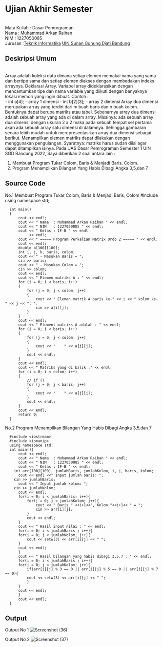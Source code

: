 # Ujian Akhir Semester 
<br>Mata Kuliah  : Dasar Pemrograman
<br>Nama  : Muhammad Arkan Raihan
<br>NIM		:	1227050085
<br>Jurusan		:[Teknik Informatika](http://if.uinsgd.ac.id/) [UIN Sunan Gunung Djati Bandung](https://uinsgd.ac.id/) 

## Deskripsi Umum
<br>	Array adalah koleksi data dimana setiap elemen memakai nama yang sama dan bertipe sama dan setiap elemen diakses dengan membedakan indeks arraynya.
Deklarasi Array. Variabel array dideklarasikan dengan mencantumkan tipe dan nama variable yang diikuti dengan banyaknya lokasi memori yang ingin dibuat. 
Contoh :  
	- int a[4];		    - array 1 dimensi
	- int b[2][3];		- array 2 dimensi
	Array dua dimensi merupakan array yang terdiri dari m buah baris dan n buah kolom.
Bentuknya dapat berupa matriks atau tabel. Sebenarnya array dua dimensi adalah sebuah array yang ada di dalam array.
Misalnya: ada sebuah array dua dimensi dengan ukuran 2 x 2 maka pada sebuah tempat sel pertama akan ada sebuah array satu dimensi di dalamnya.
  Sehingga gambaran secara lebih mudah untuk merepresentasikan array dua dimensi sebagai berikut.
Menampilkan elemen matriks dapat dilakukan dengan menggunakan pengulangan.
Syaratnya: matriks harus sudah diisi agar dapat ditampilkan isinya.
  Pada UAS Dasar Pemrograman Semester 1 UIN SGD Bandung 2022, Saya diberikan 2 soal antara lain :
1. Membuat Program Tukar Colom, Baris & Menjadi Baris, Colom.
2. Program Menampilkan Bilangan Yang Habis Dibagi Angka 3,5,dan 7.

## Source Code
No.1 Membuat Program Tukar Colom, Baris & Menjadi Baris, Colom
      #include <iostream>
      using namespace std;

      int main()
      {
          cout << endl;
          cout << " Nama  : Muhammad Arkan Raihan " << endl;
          cout << " NIM   : 1227050085 " << endl;
          cout << " Kelas : IF-B " << endl
               << endl;
          cout << " ===== Program Perkalian Matrix Ordo 2 ===== " << endl;
          cout << endl;
          double a[100][100];
          int i, j, k, baris, colom;
          cout << " - Masukan Baris = ";
          cin >> baris;
          cout << " - Masukan Colom = ";
          cin >> colom;
          cout << endl;
          cout << " Elemen matriks A : " << endl;
          for (i = 0; i < baris; i++)
          {
              for (j = 0; j < colom; j++)
              {
                  cout << " Elemen matrik A baris ke-" << i << " kolom ke-" << j << ": ";
                  cin >> a[i][j];
              }
          }
          cout << endl;
          cout << " Element matriks A adalah : " << endl;
          for (i = 0; i < baris; i++)
          {
              for (j = 0; j < colom; j++)
              {
                  cout << "    " << a[i][j];
              }
              cout << endl;
          }
          cout << endl;
          cout << " Matriks yang di balik :" << endl;
          for (i = 0; i < colom; i++)
          {
              // if ()
              for (j = 0; j < baris; j++)
              {
                  cout << "    " << a[j][i];
              }
              cout << endl;
          }
          cout << endl;
          return 0;
      }

No.2 Program Menampilkan Bilangan Yang Habis Dibagi Angka 3,5,dan 7
	
      #include <iostream>
      #include <iomanip>
      using namespace std;
      int main(){
          cout << endl;
          cout << " Nama  : Muhammad Arkan Raihan " << endl;
          cout << " NIM   : 1227050085 " << endl;
          cout << " Kelas : IF-B " << endl;
        int arr[100][100], jumlahBaris, jumlahKolom, i, j, baris, kolom;
          cout << endl <<" Input jumlah baris: "; 
        cin >> jumlahBaris;
          cout << " Input jumlah kolom: "; 
        cin >> jumlahKolom;
          cout << endl;
          for(i = 0; i < jumlahBaris; i++){
              for(j = 0; j < jumlahKolom; j++){
                  cout << " Baris " <<i+1<<", Kolom "<<j+1<< " = ";
                  cin >> arr[i][j];
              }
              cout << endl;
          }
          cout << " Hasil input nilai : " << endl;
          for(i = 0; i < jumlahBaris ; i++){
          for(j = 0; j < jumlahKolom; j++){
              cout << setw(3) << arr[i][j] << " ";
          }
          cout << endl;
          }
          cout << " Hasil bilangan yang habis dibagi 3,5,7 : " << endl;
          for(i = 0; i < jumlahBaris ; i++){
          for(j = 0; j < jumlahKolom; j++){
              if(arr[i][j] % 3 == 0 || arr[i][j] % 5 == 0 || arr[i][j] % 7 == 0){
              cout << setw(3) << arr[i][j] << " ";
              }
          }
          cout << endl;
          }
          cout << endl;
      }

## Output
Output No 1
![Screenshot (36)](https://user-images.githubusercontent.com/121001016/208374773-4d7bd76a-6205-4b64-aaa8-d1eeb39ca88d.png)

Output No 2
![Screenshot (37)](https://user-images.githubusercontent.com/121001016/208375000-a5f62e26-d7c9-41fb-9612-f5bb4c9359e8.png)
